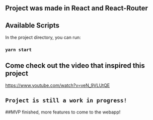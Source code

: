 ## Project was made in React and React-Router 
## Available Scripts

In the project directory, you can run:

### `yarn start`

## Come check out the video that inspired this project

https://www.youtube.com/watch?v=veN_9VLUtQE


## `Project is still a work in progress!`
##MVP finished, more features to come to the webapp!


